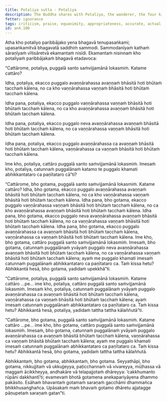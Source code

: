 ```yaml
---
title: Potaliya sutta - Potaliya
description: The Buddha shares with Potaliya, the wanderer, the four kinds of persons found existing in the world - 1) one who criticizes the blameworthy, 2) who praises the praiseworthy, 3) who neither criticizes nor praises, and 4) who criticizes the blameworthy and praises the praiseworthy.
fetter: ignorance
tags: criticism, praise, equanimity, appropriateness, accurate, actual, timely, an, an4
id: an4.100
---
```


Atha kho potaliyo paribbājako yena bhagavā tenupasaṅkami; upasaṅkamitvā bhagavatā saddhiṁ sammodi. Sammodanīyaṁ kathaṁ sāraṇīyaṁ vītisāretvā ekamantaṁ nisīdi. Ekamantaṁ nisinnaṁ kho potaliyaṁ paribbājakaṁ bhagavā etadavoca:

“Cattārome, potaliya, puggalā santo saṁvijjamānā lokasmiṁ. Katame cattāro?

Idha, potaliya, ekacco puggalo avaṇṇārahassa avaṇṇaṁ bhāsitā hoti bhūtaṁ tacchaṁ kālena, no ca kho vaṇṇārahassa vaṇṇaṁ bhāsitā hoti bhūtaṁ tacchaṁ kālena.

Idha pana, potaliya, ekacco puggalo vaṇṇārahassa vaṇṇaṁ bhāsitā hoti bhūtaṁ tacchaṁ kālena, no ca kho avaṇṇārahassa avaṇṇaṁ bhāsitā hoti bhūtaṁ tacchaṁ kālena.

Idha pana, potaliya, ekacco puggalo neva avaṇṇārahassa avaṇṇaṁ bhāsitā hoti bhūtaṁ tacchaṁ kālena, no ca vaṇṇārahassa vaṇṇaṁ bhāsitā hoti bhūtaṁ tacchaṁ kālena.

Idha pana, potaliya, ekacco puggalo avaṇṇārahassa ca avaṇṇaṁ bhāsitā hoti bhūtaṁ tacchaṁ kālena, vaṇṇārahassa ca vaṇṇaṁ bhāsitā hoti bhūtaṁ tacchaṁ kālena.

Ime kho, potaliya, cattāro puggalā santo saṁvijjamānā lokasmiṁ. Imesaṁ kho, potaliya, catunnaṁ puggalānaṁ katamo te puggalo khamati abhikkantataro ca paṇītataro cā”ti?

“Cattārome, bho gotama, puggalā santo saṁvijjamānā lokasmiṁ. Katame cattāro? Idha, bho gotama, ekacco puggalo avaṇṇārahassa avaṇṇaṁ bhāsitā hoti bhūtaṁ tacchaṁ kālena, no ca kho vaṇṇārahassa vaṇṇaṁ bhāsitā hoti bhūtaṁ tacchaṁ kālena. Idha pana, bho gotama, ekacco puggalo vaṇṇārahassa vaṇṇaṁ bhāsitā hoti bhūtaṁ tacchaṁ kālena, no ca kho avaṇṇārahassa avaṇṇaṁ bhāsitā hoti bhūtaṁ tacchaṁ kālena. Idha pana, bho gotama, ekacco puggalo neva avaṇṇārahassa avaṇṇaṁ bhāsitā hoti bhūtaṁ tacchaṁ kālena, no ca vaṇṇārahassa vaṇṇaṁ bhāsitā hoti bhūtaṁ tacchaṁ kālena. Idha pana, bho gotama, ekacco puggalo avaṇṇārahassa ca avaṇṇaṁ bhāsitā hoti bhūtaṁ tacchaṁ kālena, vaṇṇārahassa ca vaṇṇaṁ bhāsitā hoti bhūtaṁ tacchaṁ kālena. Ime kho, bho gotama, cattāro puggalā santo saṁvijjamānā lokasmiṁ. Imesaṁ, bho gotama, catunnaṁ puggalānaṁ yvāyaṁ puggalo neva avaṇṇārahassa avaṇṇaṁ bhāsitā hoti bhūtaṁ tacchaṁ kālena, no ca vaṇṇārahassa vaṇṇaṁ bhāsitā hoti bhūtaṁ tacchaṁ kālena; ayaṁ me puggalo khamati imesaṁ catunnaṁ puggalānaṁ abhikkantataro ca paṇītataro ca. Taṁ kissa hetu? Abhikkantā hesā, bho gotama, yadidaṁ upekkhā”ti.

“Cattārome, potaliya, puggalā santo saṁvijjamānā lokasmiṁ. Katame cattāro …pe… ime kho, potaliya, cattāro puggalā santo saṁvijjamānā lokasmiṁ. Imesaṁ kho, potaliya, catunnaṁ puggalānaṁ yvāyaṁ puggalo avaṇṇārahassa ca avaṇṇaṁ bhāsitā hoti bhūtaṁ tacchaṁ kālena, vaṇṇārahassa ca vaṇṇaṁ bhāsitā hoti bhūtaṁ tacchaṁ kālena; ayaṁ imesaṁ catunnaṁ puggalānaṁ abhikkantataro ca paṇītataro ca. Taṁ kissa hetu? Abhikkantā hesā, potaliya, yadidaṁ tattha tattha kālaññutā”ti.

“Cattārome, bho gotama, puggalā santo saṁvijjamānā lokasmiṁ. Katame cattāro …pe… ime kho, bho gotama, cattāro puggalā santo saṁvijjamānā lokasmiṁ. Imesaṁ, bho gotama, catunnaṁ puggalānaṁ yvāyaṁ puggalo avaṇṇārahassa ca avaṇṇaṁ bhāsitā bhūtaṁ tacchaṁ kālena, vaṇṇārahassa ca vaṇṇaṁ bhāsitā bhūtaṁ tacchaṁ kālena; ayaṁ me puggalo khamati imesaṁ catunnaṁ puggalānaṁ abhikkantataro ca paṇītataro ca. Taṁ kissa hetu? Abhikkantā hesā, bho gotama, yadidaṁ tattha tattha kālaññutā.

Abhikkantaṁ, bho gotama, abhikkantaṁ, bho gotama. Seyyathāpi, bho gotama, nikkujjitaṁ vā ukkujjeyya, paṭicchannaṁ vā vivareyya, mūḷhassa vā maggaṁ ācikkheyya, andhakāre vā telapajjotaṁ dhāreyya: ‘cakkhumanto rūpāni dakkhantī’ti; evamevaṁ bhotā gotamena anekapariyāyena dhammo pakāsito. Esāhaṁ bhavantaṁ gotamaṁ saraṇaṁ gacchāmi dhammañca bhikkhusaṅghañca. Upāsakaṁ maṁ bhavaṁ gotamo dhāretu ajjatagge pāṇupetaṁ saraṇaṁ gatan”ti.

